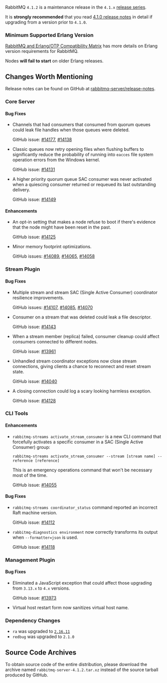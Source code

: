 RabbitMQ `4.1.2` is a maintenance release in the `4.1.x` [release series](https://www.rabbitmq.com/release-information).

It is **strongly recommended** that you read [4.1.0 release notes](https://github.com/rabbitmq/rabbitmq-server/releases/tag/v4.1.0)
in detail if upgrading from a version prior to `4.1.0`.


### Minimum Supported Erlang Version

[RabbitMQ and Erlang/OTP Compatibility Matrix](https://www.rabbitmq.com/docs/which-erlang) has more details on Erlang version requirements for RabbitMQ.

Nodes **will fail to start** on older Erlang releases.


## Changes Worth Mentioning

Release notes can be found on GitHub at [rabbitmq-server/release-notes](https://github.com/rabbitmq/rabbitmq-server/tree/v4.1.x/release-notes).


### Core Server

#### Bug Fixes

 * Channels that had consumers that consumed from quorum queues could leak file handles
   when those queues were deleted.

   GitHub issue: [#14177](https://github.com/rabbitmq/rabbitmq-server/issues/14177), [#14138](https://github.com/rabbitmq/rabbitmq-server/pull/14138)

 * Classic queues now retry opening files when flushing buffers to significantly reduce the probability of running into
   `eacces` file system operation errors from the Windows kernel.

   GitHub issue: [#14131](https://github.com/rabbitmq/rabbitmq-server/pull/14131)

 * A higher priority quorum queue SAC consumer was never activated when a quiescing consumer
   returned or requeued its last outstanding delivery.

   GitHub issue: [#14149](https://github.com/rabbitmq/rabbitmq-server/pull/14149)

#### Enhancements

 * An opt-in setting that makes a node refuse to boot if there's evidence that the node might have been reset
   in the past.

   GitHub issue: [#14125](https://github.com/rabbitmq/rabbitmq-server/pull/14125)

 * Minor memory footprint optimizations.

   GitHub issues: [#14089](https://github.com/rabbitmq/rabbitmq-server/pull/14089), [#14065](https://github.com/rabbitmq/rabbitmq-server/pull/14065), [#14058](https://github.com/rabbitmq/rabbitmq-server/pull/14058)


### Stream Plugin

#### Bug Fixes

 * Multiple stream and stream SAC (Single Active Consumer) coordinator resilience improvements.

   GitHub issues: [#14107](https://github.com/rabbitmq/rabbitmq-server/pull/14107), [#14085](https://github.com/rabbitmq/rabbitmq-server/pull/14085), [#14070](https://github.com/rabbitmq/rabbitmq-server/issues/14070)

 * Consumer on a stream that was deleted could leak a file descriptor.

   GitHub issue: [#14143](https://github.com/rabbitmq/rabbitmq-server/pull/14143)

 * When a stream member (replica) failed, consumer cleanup could affect consumers connected to different nodes.

   GitHub issue: [#13961](https://github.com/rabbitmq/rabbitmq-server/issues/13961)

 * Unhandled stream coordinator exceptions now close stream connections, giving clients a chance to reconnect and reset stream state.

   GitHub issue: [#14040](https://github.com/rabbitmq/rabbitmq-server/issues/14040)

 * A closing connection could log a scary looking harmless exception.

   GitHub issue: [#14128](https://github.com/rabbitmq/rabbitmq-server/pull/14128)


### CLI Tools

#### Enhancements

 * `rabbitmq-streams activate_stream_consumer` is a new CLI command that forcefully activates a specific consumer in a SAC (Single Active Consumer) group:

   ```shell
   rabbitmq-streams activate_stream_consumer --stream [stream name] --reference [reference]
   ```

   This is an emergency operations command that won't be necessary most of the time.

   GitHub issue: [#14055](https://github.com/rabbitmq/rabbitmq-server/issues/14055)

#### Bug Fixes

 * `rabbitmq-streams coordinator_status` command reported an incorrect Raft machine version.

   GitHub issue: [#14112](https://github.com/rabbitmq/rabbitmq-server/pull/14112)

 * `rabbitmq-diagnostics environment` now correctly transforms its output
   when `--formatter=json` is used.

   GitHub issue: [#14118](https://github.com/rabbitmq/rabbitmq-server/pull/14118)


### Management Plugin

#### Bug Fixes

 * Eliminated a JavaScript exception that could affect those upgrading from `3.13.x` to `4.x` versions.

   GitHub issue: [#13973](https://github.com/rabbitmq/rabbitmq-server/issues/13973)

 * Virtual host restart form now sanitizes virtual host name.


### Dependency Changes

 * `ra` was upgraded to [`2.16.11`](https://github.com/rabbitmq/ra/releases)
 * `redbug` was upgraded to `2.1.0`


## Source Code Archives

To obtain source code of the entire distribution, please download the archive named `rabbitmq-server-4.1.2.tar.xz`
instead of the source tarball produced by GitHub.
